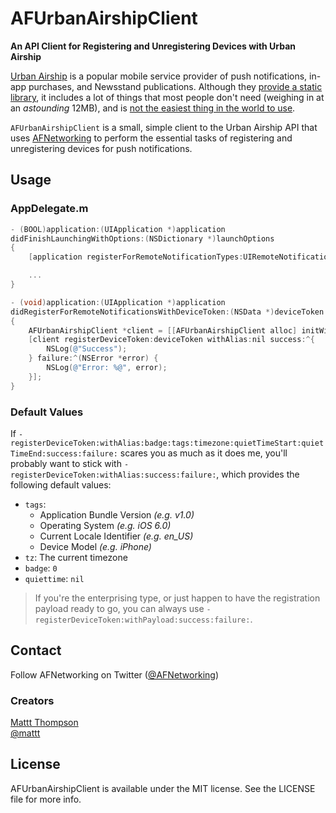# AFUrbanAirshipClient
**An API Client for Registering and Unregistering Devices with Urban Airship**

[Urban Airship](http://urbanairship.com) is a popular mobile service provider of push notifications, in-app purchases, and Newsstand publications. Although they [provide a static library](http://urbanairship.com/resources/), it includes a lot of things that most people don't need (weighing in at an _astounding_ 12MB), and is [not the easiest thing in the world to use](https://docs.urbanairship.com/ios-lib/index.html).

`AFUrbanAirshipClient` is a small, simple client to the Urban Airship API that uses [AFNetworking](https://github.com/afnetworking/afnetworking) to perform the essential tasks of registering and unregistering devices for push notifications.

## Usage

### AppDelegate.m

```objective-c
- (BOOL)application:(UIApplication *)application
didFinishLaunchingWithOptions:(NSDictionary *)launchOptions
{
    [application registerForRemoteNotificationTypes:UIRemoteNotificationTypeAlert | UIRemoteNotificationTypeBadge];

    ...
}

- (void)application:(UIApplication *)application
didRegisterForRemoteNotificationsWithDeviceToken:(NSData *)deviceToken
{
    AFUrbanAirshipClient *client = [[AFUrbanAirshipClient alloc] initWithApplicationKey:kUrbanAirshipApplicationKey applicationSecret:kUrbanAirshipApplicationSecret];
    [client registerDeviceToken:deviceToken withAlias:nil success:^{
        NSLog(@"Success");
    } failure:^(NSError *error) {
        NSLog(@"Error: %@", error);
    }];
}
```

### Default Values

If `-registerDeviceToken:withAlias:badge:tags:timezone:quietTimeStart:quietTimeEnd:success:failure:` scares you as much as it does me, you'll probably want to stick with `-registerDeviceToken:withAlias:success:failure:`, which provides the following default values:

- `tags`:
    - Application Bundle Version _(e.g. v1.0)_
    - Operating System _(e.g. iOS 6.0)_
    - Current Locale Identifier _(e.g. en_US)_
    - Device Model _(e.g. iPhone)_
- `tz`: The current timezone
- `badge`: `0`
- `quiettime`: `nil`

> If you're the enterprising type, or just happen to have the registration payload ready to go, you can always use `-registerDeviceToken:withPayload:success:failure:`.

## Contact

Follow AFNetworking on Twitter ([@AFNetworking](https://twitter.com/AFNetworking))

### Creators

[Mattt Thompson](http://github.com/mattt)  
[@mattt](https://twitter.com/mattt)

## License

AFUrbanAirshipClient is available under the MIT license. See the LICENSE file for more info.
